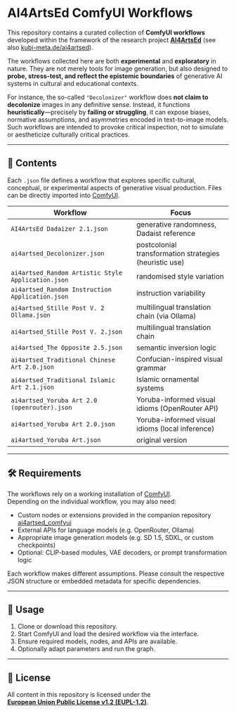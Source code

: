 # AI4ArtsEd ComfyUI Workflows

This repository contains a curated collection of **ComfyUI workflows** developed within the framework of the research project **[AI4ArtsEd](https://cris.fau.de/projects/318044853/)** (see also [kubi-meta.de/ai4artsed](https://kubi-meta.de/ai4artsed)).

The workflows collected here are both **experimental** and **exploratory** in nature. They are not merely tools for image generation, but also designed to **probe, stress-test, and reflect the epistemic boundaries** of generative AI systems in cultural and educational contexts.  

For instance, the so-called `"Decolonizer"` workflow does **not claim to decolonize** images in any definitive sense. Instead, it functions **heuristically**—precisely by **failing or struggling**, it can expose biases, normative assumptions, and asymmetries encoded in text-to-image models. Such workflows are intended to provoke critical inspection, not to simulate or aestheticize culturally critical practices.

---

## 📁 Contents

Each `.json` file defines a workflow that explores specific cultural, conceptual, or experimental aspects of generative visual production. Files can be directly imported into [ComfyUI](https://github.com/comfyanonymous/ComfyUI).

| Workflow | Focus |
|----------|-------|
| `AI4ArtsEd Dadaizer 2.1.json` | generative randomness, Dadaist reference |
| `ai4artsed_Decolonizer.json` | postcolonial transformation strategies (heuristic use) |
| `ai4artsed_Random Artistic Style Application.json` | randomised style variation |
| `ai4artsed_Random Instruction Application.json` | instruction variability |
| `ai4artsed_Stille Post V. 2 Ollama.json` | multilingual translation chain (via Ollama) |
| `ai4artsed_Stille Post V. 2.json` | multilingual translation chain |
| `ai4artsed_The Opposite 2.5.json` | semantic inversion logic |
| `ai4artsed_Traditional Chinese Art 2.0.json` | Confucian-inspired visual grammar |
| `ai4artsed_Traditional Islamic Art 2.1.json` | Islamic ornamental systems |
| `ai4artsed_Yoruba Art 2.0 (openrouter).json` | Yoruba-informed visual idioms (OpenRouter API) |
| `ai4artsed_Yoruba Art 2.0.json` | Yoruba-informed visual idioms (local inference) |
| `ai4artsed_Yoruba Art.json` | original version |

---

## 🛠 Requirements

The workflows rely on a working installation of [ComfyUI](https://github.com/comfyanonymous/ComfyUI).  
Depending on the individual workflow, you may also need:

- Custom nodes or extensions provided in the companion repository [ai4artsed_comfyui](https://github.com/joeriben/ai4artsed_comfyui)
- External APIs for language models (e.g. OpenRouter, Ollama)
- Appropriate image generation models (e.g. SD 1.5, SDXL, or custom checkpoints)
- Optional: CLIP-based modules, VAE decoders, or prompt transformation logic

Each workflow makes different assumptions. Please consult the respective JSON structure or embedded metadata for specific dependencies.

---

## 🚀 Usage

1. Clone or download this repository.
2. Start ComfyUI and load the desired workflow via the interface.
3. Ensure required models, nodes, and APIs are available.
4. Optionally adapt parameters and run the graph.

---

## 📄 License

All content in this repository is licensed under the  
**[European Union Public License v1.2 (EUPL-1.2)](https://joinup.ec.europa.eu/collection/eupl/eupl-text-eupl-12)**.
